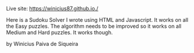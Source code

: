 Live site: https://winicius87.github.io./

Here is a Sudoku Solver I wrote using HTML and Javascript. It works on all the Easy puzzles. The algorithm needs to be improved so it works on all Medium and Hard puzzles. It works though.

by Winicius Paiva de Siqueira
